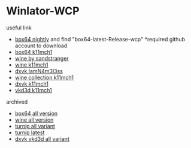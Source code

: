# Winlator-WCP

useful link

- [box64 nightly](https://github.com/ptitSeb/box64/actions) and find "box64-latest-Release-wcp" *required github account to download
- [box64 k11mch1](https://github.com/K11MCH1/Winlator101/releases/tag/box64_col)
- [wine by sandstranger](https://github.com/sandstranger/wine-custom/releases)
- [wine k11mch1](https://github.com/K11MCH1/Winlator101/releases/tag/wine_col)
- [dxvk IamN4m3l3ss](https://github.com/IamN4m3l3ss/DXVK-wcp/releases)
- [wine collection k11mch1](https://github.com/K11MCH1/Winlator101/releases/tag/wine_col)
- [dxvk k11mch1](https://github.com/K11MCH1/Winlator101/releases/tag/dxvk_col)
- [vkd3d k11mch1](https://github.com/K11MCH1/Winlator101/releases/tag/vkd3d_col)

archived
- [box64 all version](https://github.com/ajay9634/Ajay-prefix/releases/tag/Box64_wcp)
- [wine all version](https://github.com/ajay9634/Ajay-prefix/releases/tag/Wine_wcp)
- [turnip all variant](https://github.com/ajay9634/Ajay-prefix/releases/tag/Graphics_driver)
- [turnip latest](https://github.com/K11MCH1/WinlatorTurnipDrivers/releases)
- [dxvk vkd3d all variant](https://github.com/ajay9634/Ajay-prefix/releases/tag/D3d_wcp)
